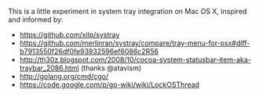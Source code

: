 This is a little experiment in system tray integration on Mac OS X, inspired and
informed by:

- https://github.com/xilp/systray
- https://github.com/merlinran/systray/compare/tray-menu-for-osx#diff-b7913550f26df0fe93932596ef6086c2R56
- http://th30z.blogspot.com/2008/10/cocoa-system-statusbar-item-aka-traybar_2086.html (thanks @atavism)
- http://golang.org/cmd/cgo/
- https://code.google.com/p/go-wiki/wiki/LockOSThread